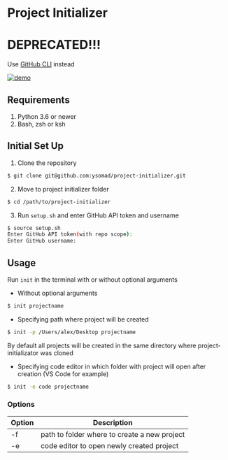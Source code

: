 # Project Initializer

# DEPRECATED!!!

Use [GitHub CLI](git@github.com:ysomad/project-initializer.git) instead

[![demo](https://asciinema.org/a/423716.svg)](https://asciinema.org/a/423716?autoplay=1)

## Requirements
1. Python 3.6 or newer
2. Bash, zsh or ksh

## Initial Set Up
1. Clone the repository
```bash
$ git clone git@github.com:ysomad/project-initializer.git
```
2. Move to project initializer folder
```bash
$ cd /path/to/project-initializer
```
3. Run `setup.sh` and enter GitHub API token and username
```bash
$ source setup.sh
Enter GitHub API token(with repo scope):
Enter GitHub username:
```

## Usage
Run `init` in the terminal with or without optional arguments
- Without optional arguments
```bash
$ init projectname
```
- Specifying path where project will be created
```bash
$ init -p /Users/alex/Desktop projectname
```
By default all projects will be created in the same directory where project-initializator was cloned
- Specifying code editor in which folder with project will open after creation (VS Code for example)
```bash
$ init -e code projectname
```

### Options
Option | Description
------------ | -------------
-f | path to folder where to create a new project
-e | code editor to open newly created project
